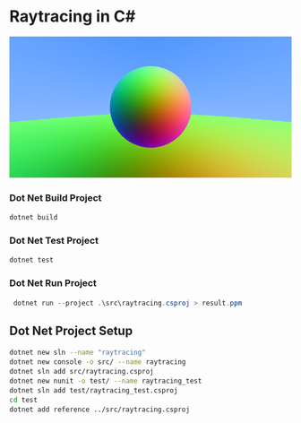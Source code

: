 
# Raytracing in C#

![](pics/result.png)

### Dot Net Build Project 
```powershell
dotnet build
```
### Dot Net Test Project
```powershell
dotnet test
```
### Dot Net Run Project
```powershell
 dotnet run --project .\src\raytracing.csproj > result.ppm
```

## Dot Net Project Setup
```bash
dotnet new sln --name "raytracing"
dotnet new console -o src/ --name raytracing
dotnet sln add src/raytracing.csproj
dotnet new nunit -o test/ --name raytracing_test
dotnet sln add test/raytracing_test.csproj
cd test
dotnet add reference ../src/raytracing.csproj
```
